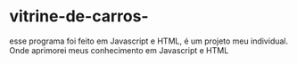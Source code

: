 # vitrine-de-carros-
esse programa foi feito em Javascript e HTML, é  um projeto meu individual. Onde aprimorei meus conhecimento em Javascript e HTML
